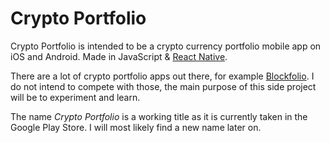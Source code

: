 # Crypto Portfolio

Crypto Portfolio is intended to be a crypto currency portfolio mobile app on iOS and Android. Made in JavaScript & [React Native](https://facebook.github.io/react-native/).

There are a lot of crypto portfolio apps out there, for example [Blockfolio](http://blockfolio.com/). I do not intend to compete with those, the main purpose of this side project will be to experiment and learn.

The name *Crypto Portfolio* is a working title as it is currently taken in the Google Play Store. I will most likely find a new name later on.